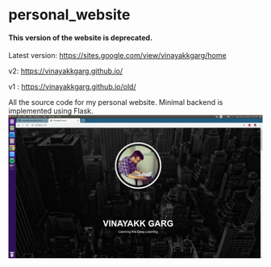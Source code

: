 # personal_website

#### This version of the website is deprecated.

Latest version: https://sites.google.com/view/vinayakkgarg/home

v2: https://vinayakkgarg.github.io/

v1 : https://vinayakkgarg.github.io/old/

All the source code for my personal website. Minimal backend is implemented using Flask.
![home_page](https://github.com/vinayakkgarg/personal_website/blob/master/home.png?raw=true)

